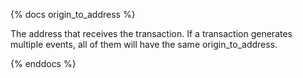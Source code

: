 {% docs origin_to_address %}

The address that receives the transaction. If a transaction generates multiple events, all of them will have the same origin_to_address.

{% enddocs %}
